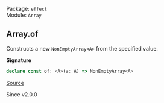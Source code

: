 Package: `effect`<br />
Module: `Array`<br />

## Array.of

Constructs a new `NonEmptyArray<A>` from the specified value.

**Signature**

```ts
declare const of: <A>(a: A) => NonEmptyArray<A>
```

[Source](https://github.com/Effect-TS/effect/tree/main/packages/effect/src/Array.ts#L2387)

Since v2.0.0